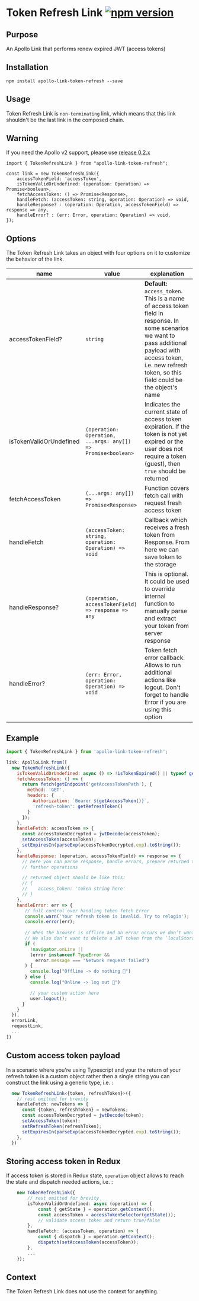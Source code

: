 # Token Refresh Link [![npm version](https://badge.fury.io/js/apollo-link-token-refresh.svg)](https://badge.fury.io/js/apollo-link-token-refresh)

## Purpose

An Apollo Link that performs renew expired JWT (access tokens)

## Installation

`npm install apollo-link-token-refresh --save`

## Usage

Token Refresh Link is `non-terminating` link, which means that this link shouldn't be the last link in the composed chain.

## Warning

If you need the Apollo v2 support, please use [release 0.2.x](https://github.com/newsiberian/apollo-link-token-refresh/tree/v0.2)

```tsx
import { TokenRefreshLink } from "apollo-link-token-refresh";

const link = new TokenRefreshLink({
    accessTokenField: 'accessToken',
    isTokenValidOrUndefined: (operation: Operation) => Promise<boolean>,
    fetchAccessToken: () => Promise<Response>,
    handleFetch: (accessToken: string, operation: Operation) => void,
    handleResponse? : (operation: Operation, accessTokenField) => response => any,
    handleError? : (err: Error, operation: Operation) => void,
});
```

## Options

The Token Refresh Link takes an object with four options on it to customize the behavior of the link.

|name| value                                                 |explanation|
|---|-------------------------------------------------------|---|
|accessTokenField?| `string`                                              |**Default:** `access_token`. This is a name of access token field in response. In some scenarios we want to pass additional payload with access token, i.e. new refresh token, so this field could be the object's name|
|isTokenValidOrUndefined| `(operation: Operation, ...args: any[]) => Promise<boolean>`              |Indicates the current state of access token expiration. If the token is not yet expired or the user does not require a token (guest), then `true` should be returned|
|fetchAccessToken| `(...args: any[]) => Promise<Response>`               |Function covers fetch call with request fresh access token|
|handleFetch| `(accessToken: string, operation: Operation) => void` |Callback which receives a fresh token from Response. From here we can save token to the storage|
|handleResponse?| `(operation, accessTokenField) => response => any`    |This is optional. It could be used to override internal function to manually parse and extract your token from server response|
|handleError?| `(err: Error, operation: Operation) => void`                   |Token fetch error callback. Allows to run additional actions like logout. Don't forget to handle Error if you are using this option|

## Example

```js
import { TokenRefreshLink } from 'apollo-link-token-refresh';

link: ApolloLink.from([
  new TokenRefreshLink({
    isTokenValidOrUndefined: async () => !isTokenExpired() || typeof getAccessToken() !== 'string',
    fetchAccessToken: () => {
      return fetch(getEndpoint('getAccessTokenPath'), {
        method: 'GET',
        headers: {
          Authorization: `Bearer ${getAccessToken()}`,
          'refresh-token': getRefreshToken()
        }
      });
    },
    handleFetch: accessToken => {
      const accessTokenDecrypted = jwtDecode(accessToken);
      setAccessToken(accessToken);
      setExpiresIn(parseExp(accessTokenDecrypted.exp).toString());
    },
    handleResponse: (operation, accessTokenField) => response => {
      // here you can parse response, handle errors, prepare returned token to
      // further operations

      // returned object should be like this:
      // {
      //    access_token: 'token string here'
      // }
    },
    handleError: err => {
       // full control over handling token fetch Error
       console.warn('Your refresh token is invalid. Try to relogin');
       console.error(err);
       
       // When the browser is offline and an error occurs we don’t want the user to be logged out of course.
       // We also don’t want to delete a JWT token from the `localStorage` in this case of course.
       if (
         !navigator.onLine ||
         (error instanceof TypeError &&
           error.message === "Network request failed")
       ) {
         console.log("Offline -> do nothing 🍵")
       } else {
         console.log("Online -> log out 👋")

         // your custom action here
         user.logout();
      }       
    }
  }),
  errorLink,
  requestLink,
  ...
])
```

## Custom access token payload

In a scenario where you're using Typescript and your the return of your refresh token is a custom object rather then a single string you can construct the link using a generic type, i.e. :

```ts
  new TokenRefreshLink<{token, refreshToken}>({
    // rest omitted for brevity
    handleFetch: newTokens => {
      const {token, refreshToken} = newTokens;
      const accessTokenDecrypted = jwtDecode(token);
      setAccessToken(token);
      setRefreshToken(refreshToken);
      setExpiresIn(parseExp(accessTokenDecrypted.exp).toString());
    },
  })
```

## Storing access token in Redux

If access token is stored in Redux state, `operation` object allows to reach the state and dispatch needed actions, i.e. :

```ts
    new TokenRefreshLink({
        // rest omitted for brevity
        isTokenValidOrUndefined: async (operation) => {
            const { getState } = operation.getContext();
            const accessToken = accessTokenSelector(getState());
            // validate access token and return true/false
        },
        handleFetch: (accessToken, operation) => {
            const { dispatch } = operation.getContext();
            dispatch(setAccessToken(accessToken));
        },
        ...
    });
```

## Context

The Token Refresh Link does not use the context for anything.
